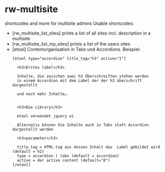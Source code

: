 # rw-multisite
shortcodes and more for multisite admins
Usable shortcodes: 
  * [rw_multisite_list_sites]     prints a list of all sites incl. description in a multisite
  * [rw_multisite_list_my_sites]  prints a list of the users sites 
  * [etool] Contentorganisation in Tabs und Accordions. Beispiel:
    ```
    [etool type="accordion" title_tag="h3" active="1"] 
    
      <h3>Erstes label</h3>
      
      Inhalte, die zwischen zwei h3 Überschreiften stehen werden 
      in einem Accordion mit dem Label der der h3 überschrift dargestellt  
      
      und noch mehr Inhalte…
      
      
      <h3>Die Library</h3>
      
      etool verwendet jquery ui
      
      Alternativ können die Inhalte auch in Tabs statt Accordion dargestellt werden 
            
      <h3>parameter</h3>
      
      title_tag = HTML-tag aus dessen Inhalt das  Label gebildet wird (default = h2)
      type = accordion | tabs (default = accordion)
      active = der active content (default="0")
    [/etool]
   ```
